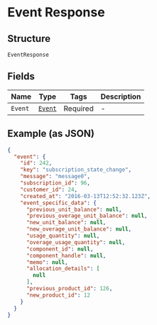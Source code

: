 
# Event Response

## Structure

`EventResponse`

## Fields

| Name | Type | Tags | Description |
|  --- | --- | --- | --- |
| `Event` | [`Event`](../../doc/models/event.md) | Required | - |

## Example (as JSON)

```json
{
  "event": {
    "id": 242,
    "key": "subscription_state_change",
    "message": "message0",
    "subscription_id": 96,
    "customer_id": 24,
    "created_at": "2016-03-13T12:52:32.123Z",
    "event_specific_data": {
      "previous_unit_balance": null,
      "previous_overage_unit_balance": null,
      "new_unit_balance": null,
      "new_overage_unit_balance": null,
      "usage_quantity": null,
      "overage_usage_quantity": null,
      "component_id": null,
      "component_handle": null,
      "memo": null,
      "allocation_details": [
        null
      ],
      "previous_product_id": 126,
      "new_product_id": 12
    }
  }
}
```


